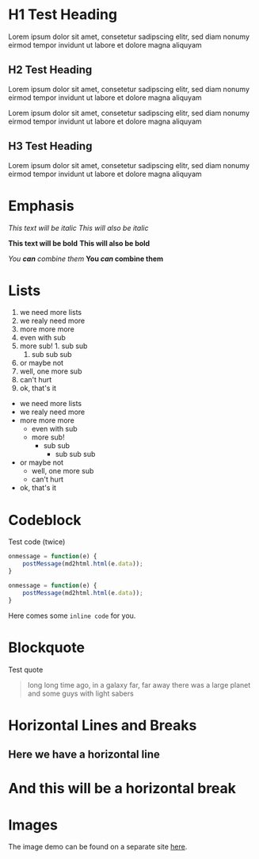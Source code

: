 # H1 Test Heading
Lorem ipsum dolor sit amet, consetetur sadipscing elitr, sed diam nonumy eirmod tempor invidunt ut labore et dolore magna aliquyam

## H2 Test Heading
Lorem ipsum dolor sit amet, consetetur sadipscing elitr, sed diam nonumy eirmod tempor invidunt ut labore et dolore magna aliquyam

Lorem ipsum dolor sit amet, consetetur sadipscing elitr, sed diam nonumy eirmod tempor invidunt ut labore et dolore magna aliquyam

## H3 Test Heading
Lorem ipsum dolor sit amet, consetetur sadipscing elitr, sed diam nonumy eirmod tempor invidunt ut labore et dolore magna aliquyam

# Emphasis
*This text will be italic*
_This will also be italic_

**This text will be bold**
__This will also be bold__

_You **can** combine them_
__You *can* combine them__

# Lists
1. we need more lists
1. we realy need more
1. more more more
  1. even with sub
  1. more sub!
    1. sub sub
      1. sub sub sub
1. or maybe not
  1. well, one more sub
  1. can't hurt
1. ok, that's it

* we need more lists
* we realy need more
* more more more
  * even with sub
  * more sub!
    * sub sub
      * sub sub sub
* or maybe not
  * well, one more sub
  * can't hurt
* ok, that's it

# Codeblock
Test code (twice)
```javascript
onmessage = function(e) {
    postMessage(md2html.html(e.data));
}
```
```javascript
onmessage = function(e) {
    postMessage(md2html.html(e.data));
}
```
Here comes some `inline code` for you.

# Blockquote
Test quote
> long long time ago, in a galaxy far, far away
> there was a large planet
> and some guys with light sabers

# Horizontal Lines and Breaks
Here we have a horizontal line
----
And this will be a horizontal break
====

# Images
The image demo can be found on a separate site [here](/pixel/demo-images/).